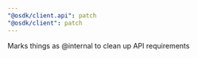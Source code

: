 ```yaml
---
"@osdk/client.api": patch
"@osdk/client": patch
---
```


Marks things as @internal to clean up API requirements
